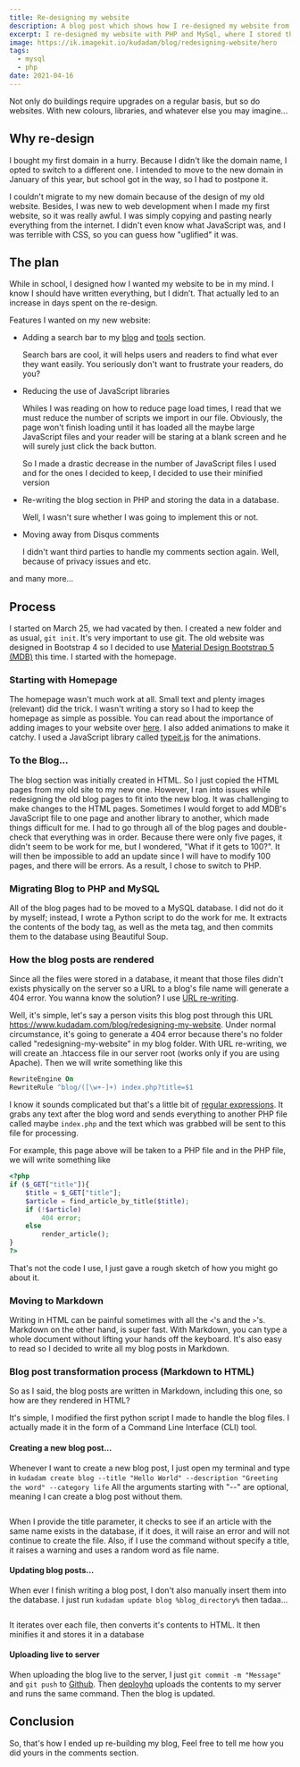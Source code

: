 ```yaml
---
title: Re-designing my website
description: A blog post which shows how I re-designed my website from scratch up
excerpt: I re-designed my website with PHP and MySql, where I stored the blog contents in a Mysql database
image: https://ik.imagekit.io/kudadam/blog/redesigning-website/hero
tags:
  - mysql
  - php
date: 2021-04-16
---
```


Not only do buildings require upgrades on a regular basis, but so do websites. With new colours, libraries, and whatever else you may imagine...

## Why re-design

I bought my first domain in a hurry. Because I didn't like the domain name, I opted to switch to a different one. I intended to move to the new domain in January of this year, but school got in the way, so I had to postpone it.

I couldn't migrate to my new domain because of the design of my old website. Besides, I was new to web development when I made my first website, so it was really awful. I was simply copying and pasting nearly everything from the internet. I didn't even know what JavaScript was, and I was terrible with CSS, so you can guess how "uglified" it was.

## The plan

While in school, I designed how I wanted my website to be in my mind. I know I should have written everything, but I didn’t. That actually led to an increase in days spent on the re-design.

Features I wanted on my new website:

- Adding a search bar to my [blog](https://www.kudadam.com/blog) and [tools](https://www.kudadam.com/toolz) section.

  Search bars are cool, it will helps users and readers to find what ever they want easily. You seriously don't want to frustrate your readers, do you?

- Reducing the use of JavaScript libraries

  Whiles I was reading on how to reduce page load times, I read that we must reduce the number of scripts we import in our file. Obviously, the page won't finish loading until it has loaded all the maybe large JavaScript files and your reader will be staring at a blank screen and he will surely just click the back button.

  So I made a drastic decrease in the number of JavaScript files I used and for the ones I decided to keep, I decided to use their minified version

- Re-writing the blog section in PHP and storing the data in a database.

  Well, I wasn't sure whether I was going to implement this or not.

- Moving away from Disqus comments

  I didn't want third parties to handle my comments section again. Well, because of privacy issues and etc.

and many more...

## Process

I started on March 25, we had vacated by then. I created a new folder and as usual, `git init`. It's very important to use git. The old website was designed in Bootstrap 4 so I decided to use [Material Design Bootstrap 5 (MDB)](https://mdbootstrap.com/) this time. I started with the homepage.

### Starting with Homepage

The homepage wasn't much work at all. Small text and plenty images (relevant) did the trick. I wasn't writing a story so I had to keep the homepage as simple as possible. You can read about the importance of adding images to your website over [here](https://www.logicdesign.co.uk/blog/4-reasons-images-important-website/). I also added animations to make it catchy. I used a JavaScript library called [typeit.js](https://typeitjs.com) for the animations.

### To the Blog...

The blog section was initially created in HTML. So I just copied the HTML pages from my old site to my new one. However, I ran into issues while redesigning the old blog pages to fit into the new blog. It was challenging to make changes to the HTML pages. Sometimes I would forget to add MDB's JavaScript file to one page and another library to another, which made things difficult for me. I had to go through all of the blog pages and double-check that everything was in order. Because there were only five pages, it didn't seem to be work for me, but I wondered, "What if it gets to 100?". It will then be impossible to add an update since I will have to modify 100 pages, and there will be errors. As a result, I chose to switch to PHP.

### Migrating Blog to PHP and MySQL

All of the blog pages had to be moved to a MySQL database. I did not do it by myself; instead, I wrote a Python script to do the work for me. It extracts the contents of the body tag, as well as the meta tag, and then commits them to the database using Beautiful Soup.

### How the blog posts are rendered

Since all the files were stored in a database, it meant that those files didn't exists physically on the server so a URL to a blog's file name will generate a 404 error. You wanna know the solution? I use [URL re-writing](https://www.smashingmagazine.com/2011/11/introduction-to-url-rewriting/).

Well, it's simple, let's say a person visits this blog post through this URL https://www.kudadam.com/blog/redesigning-my-website. Under normal circumstance, it's going to generate a 404 error because there's no folder called "redesigning-my-website" in my blog folder. With URL re-writing, we will create an .htaccess file in our server root (works only if you are using Apache). Then we will write something like this

```apache
RewriteEngine On
RewriteRule ^blog/([\w+-]+) index.php?title=$1
```

I know it sounds complicated but that's a little bit of [regular expressions](https://en.wikipedia.org/wiki/Regular_expression). It grabs any text after the blog word and sends everything to another PHP file called maybe `index.php` and the text which was grabbed will be sent to this file for processing.

For example, this page above will be taken to a PHP file and in the PHP file, we will write something like

```PHP
<?php
if ($_GET["title"]){
    $title = $_GET["title"];
    $article = find_article_by_title($title);
    if (!$article)
        404 error;
    else
        render_article();
}
?>
```

That's not the code I use, I just gave a rough sketch of how you might go about it.

### Moving to Markdown

Writing in HTML can be painful sometimes with all the `<`'s and the `>`'s. Markdown on the other hand, is super fast. With Markdown, you can type a whole document without lifting your hands off the keyboard. It's also easy to read so I decided to write all my blog posts in Markdown.

### Blog post transformation process (Markdown to HTML)

So as I said, the blog posts are written in Markdown, including this one, so how are they rendered in HTML?

It's simple, I modified the first python script I made to handle the blog files. I actually made it in the form of a Command Line Interface (CLI) tool.

#### Creating a new blog post...

Whenever I want to create a new blog post, I just open my terminal and type in `kudadam create blog --title "Hello World" --description "Greeting the word" --category life` All the arguments starting with "--" are optional, meaning I can create a blog post without them.

<img class="Sirv" data-src="https://ik.imagekit.io/kudadam/blog/redesigning_my_website/kudadam_cli_create.png" alt="" />

When I provide the title parameter, it checks to see if an article with the same name exists in the database, if it does, it will raise an error and will not continue to create the file. Also, if I use the command without specify a title, it raises a warning and uses a random word as file name.

#### Updating blog posts...

When ever I finish writing a blog post, I don't also manually insert them into the database. I just run `kudadam update blog %blog_directory%` then tadaa...

<img class="Sirv d-block mx-auto" data-src="https://ik.imagekit.io/kudadam/blog/redesigning_my_website/kudadam_cli_update.png?q=100%" alt="" />

It iterates over each file, then converts it's contents to HTML. It then minifies it and stores it in a database

#### Uploading live to server

When uploading the blog live to the server, I just `git commit -m "Message"` and `git push` to [Github](https://www.github.com). Then [deployhq](https://www.deployhq.com/) uploads the contents to my server and runs the same command. Then the blog is updated.

## Conclusion

So, that's how I ended up re-building my blog, Feel free to tell me how you did yours in the comments section.